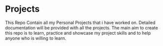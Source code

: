 # Projects
This Repo Contain all my Personal Projects that i have worked on. Detailed documentation will be provided with all the projects. The main aim to create this repo is to learn, practice and showcase my project skills and to help anyone who is willing to learn.

